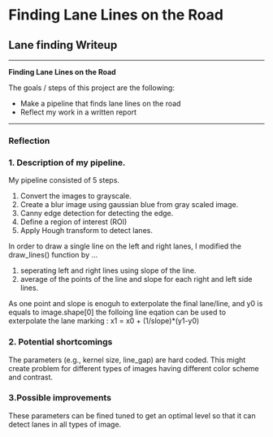 # **Finding Lane Lines on the Road** 

## Lane finding Writeup 

---

**Finding Lane Lines on the Road**

The goals / steps of this project are the following:
* Make a pipeline that finds lane lines on the road
* Reflect my work in a written report


[//]: # (Image References)

[image1]: ./examples/grayscale.jpg "Grayscale"

---

### Reflection

### 1. Description of my pipeline. 

My pipeline consisted of 5 steps. 
1. Convert the images to grayscale.
2. Create a blur image using gaussian blue from gray scaled image.
3. Canny edge detection for detecting the edge. 
4. Define a region of interest (ROI) 
5. Apply Hough transform to detect lanes.

In order to draw a single line on the left and right lanes, I modified the draw_lines() function by ...
1. seperating left and right lines using slope of the line.
2. average of the points of the line and slope for each right and left side lines.

As one point and slope is enoguh to exterpolate the final lane/line, and y0 is equals to image.shape[0]
the folloing line eqation can be used to exterpolate the lane marking :
x1 = x0 + (1/slope)*(y1-y0)

### 2. Potential shortcomings 
The parameters (e.g., kernel size, line_gap) are hard coded. This might create problem for different types of images having different color scheme and contrast.


### 3.Possible improvements 
These parameters can be fined tuned to get an optimal level so that it can detect lanes in all types of image. 



